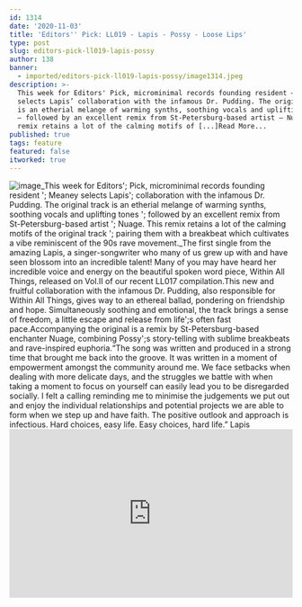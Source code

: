 ```yaml
---
id: 1314
date: '2020-11-03'
title: 'Editors'' Pick: LL019 - Lapis - Possy - Loose Lips'
type: post
slug: editors-pick-ll019-lapis-possy
author: 138
banner:
  - imported/editors-pick-ll019-lapis-possy/image1314.jpeg
description: >-
  This week for Editors' Pick, microminimal records founding resident – Meaney
  selects Lapis’ collaboration with the infamous Dr. Pudding. The original track
  is an etherial melange of warming synths, soothing vocals and uplifting tones
  – followed by an excellent remix from St-Petersburg-based artist – Nuage. This
  remix retains a lot of the calming motifs of [...]Read More...
published: true
tags: feature
featured: false
itworked: true
---
```

![image](../imported/editors-pick-ll019-lapis-possy/image1314.jpeg)_This week for Editors'; Pick, microminimal records founding resident '; Meaney selects Lapis'; collaboration with the infamous Dr. Pudding. The original track is an etherial melange of warming synths, soothing vocals and uplifting tones '; followed by an excellent remix from St-Petersburg-based artist '; Nuage. This remix retains a lot of the calming motifs of the original track '; pairing them with a breakbeat which cultivates a vibe reminiscent of the 90s rave movement._The first single from the amazing Lapis, a singer-songwriter who many of us grew up with and have seen blossom into an incredible talent! Many of you may have heard her incredible voice and energy on the beautiful spoken word piece, Within All Things, released on Vol.II of our recent LL017 compilation.This new and fruitful collaboration with the infamous Dr. Pudding, also responsible for Within All Things, gives way to an ethereal ballad, pondering on friendship and hope. Simultaneously soothing and emotional, the track brings a sense of freedom, a little escape and release from life';s often fast pace.Accompanying the original is a remix by St-Petersburg-based enchanter Nuage, combining Possy';s story-telling with sublime breakbeats and rave-inspired euphoria.“The song was written and produced in a strong time that brought me back into the groove. It was written in a moment of empowerment amongst the community around me. We face setbacks when dealing with more delicate days, and the struggles we battle with when taking a moment to focus on yourself can easily lead you to be disregarded socially. I felt a calling reminding me to minimise the judgements we put out and enjoy the individual relationships and potential projects we are able to form when we step up and have faith. The positive outlook and approach is infectious. Hard choices, easy life. Easy choices, hard life.” Lapis<iframe width='100%' height='300' scrolling='no' frameborder='no' allow='autoplay' src='https://bandcamp.com/EmbeddedPlayer/album=88914275/size=large/bgcol=ffffff/linkcol=0687f5/transparent=true/'></iframe>